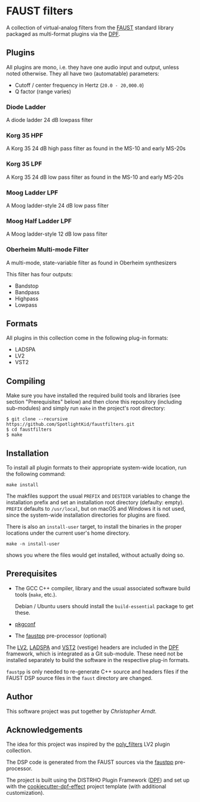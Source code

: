 # FAUST filters

A collection of virtual-analog filters from the [FAUST] standard library
packaged as multi-format plugins via the [DPF].


## Plugins

All plugins are mono, i.e. they have one audio input and output, unless noted
otherwise. They all have two (automatable) parameters:

* Cutoff / center frequency in Hertz (`20.0 - 20,000.0`)
* Q factor (range varies)


### Diode Ladder

A diode ladder 24 dB lowpass filter


### Korg 35 HPF

A Korg 35 24 dB high pass filter as found in the MS-10 and early MS-20s


### Korg 35 LPF

A Korg 35 24 dB low pass filter as found in the MS-10 and early MS-20s


### Moog Ladder LPF

A Moog ladder-style 24 dB low pass filter


### Moog Half Ladder LPF

A Moog ladder-style 12 dB low pass filter


### Oberheim Multi-mode Filter

A multi-mode, state-variable filter as found in Oberheim synthesizers

This filter has four outputs:

* Bandstop
* Bandpass
* Highpass
* Lowpass


## Formats

All plugins in this collection come in the following plug-in formats:

* LADSPA
* LV2
* VST2


## Compiling

Make sure you have installed the required build tools and libraries (see
section "Prerequisites" below) and then clone this repository (including
sub-modules) and simply run `make` in the project's root directory:

    $ git clone --recursive https://github.com/SpotlightKid/faustfilters.git
    $ cd faustfilters
    $ make


## Installation

To install all plugin formats to their appropriate system-wide location, run
the following command:

    make install

The makfiles support the usual `PREFIX` and `DESTDIR` variables to change the
installation prefix and set an installation root directory (defaulty: empty).
`PREFIX` defaults to `/usr/local`, but on macOS and Windows it is not used,
since the system-wide installation directories for plugins are fixed.

There is also an `install-user` target, to install the binaries in the proper
locations under the current user's home directory.

    make -n install-user

shows you where the files would get installed, without actually doing so.


## Prerequisites

* The GCC C++ compiler, library and the usual associated software build tools
  (`make`, etc.).

  Debian / Ubuntu users should install the `build-essential` package
  to get these.

* [pkgconf]

* The [faustpp] pre-processor (optional)

The [LV2], [LADSPA] and [VST2] (vestige) headers are included in the [DPF]
framework, which is integrated as a Git sub-module. These need not be
installed separately to build the software in the respective plug-in formats.

`faustpp` is only needed to re-generate C++ source and headers files if
the FAUST DSP source files in the `faust` directory are changed.


## Author

This software project was put together by *Christopher Arndt*.


## Acknowledgements

The idea for this project was inspired by the [poly_filters] LV2 plugin
collection.

The DSP code is generated from the FAUST sources via the [faustpp]
pre-processor.

The project is built using the DISTRHO Plugin Framework ([DPF]) and set up
with the [cookiecutter-dpf-effect] project template (with additional
customization).


[cookiecutter-dpf-effect]: https://github.com/SpotlightKid/cookiecutter-dpf-effect
[DPF]: https://github.com/DISTRHO/DPF
[FAUST]: https://faust.grame.fr/
[faustpp]: https://github.com/jpcima/faustpp.git
[LADSPA]: http://www.ladspa.org/
[LV2]: http://lv2plug.in/
[pkgconf]: https://github.com/pkgconf/pkgconf
[poly_filters]: https://github.com/polyeffects/poly_filters.git
[VST2]: https://en.wikipedia.org/wiki/Virtual_Studio_Technology
